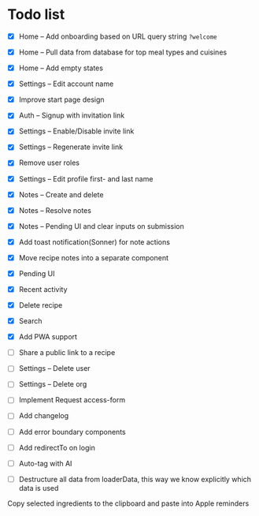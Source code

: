 # Todo list

- [x] Home – Add onboarding based on URL query string `?welcome`
- [x] Home – Pull data from database for top meal types and cuisines
- [x] Home – Add empty states
- [x] Settings – Edit account name
- [x] Improve start page design
- [x] Auth – Signup with invitation link
- [x] Settings – Enable/Disable invite link
- [x] Settings – Regenerate invite link
- [x] Remove user roles
- [x] Settings – Edit profile first- and last name
- [x] Notes – Create and delete
- [x] Notes – Resolve notes
- [x] Notes – Pending UI and clear inputs on submission
- [x] Add toast notification(Sonner) for note actions
- [x] Move recipe notes into a separate component
- [x] Pending UI
- [x] Recent activity
- [x] Delete recipe
- [x] Search
- [x] Add PWA support
- [ ] Share a public link to a recipe
- [ ] Settings – Delete user
- [ ] Settings – Delete org
- [ ] Implement Request access-form
- [ ] Add changelog
- [ ] Add error boundary components
- [ ] Add redirectTo on login
- [ ] Auto-tag with AI
- [ ] Destructure all data from loaderData, this way we know explicitly which data is used


Copy selected ingredients to the clipboard and paste into Apple reminders